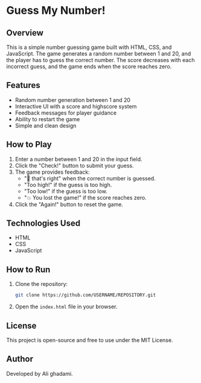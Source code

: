 # Guess My Number!

## Overview
This is a simple number guessing game built with HTML, CSS, and JavaScript. The game generates a random number between 1 and 20, and the player has to guess the correct number. The score decreases with each incorrect guess, and the game ends when the score reaches zero.

## Features
- Random number generation between 1 and 20
- Interactive UI with a score and highscore system
- Feedback messages for player guidance
- Ability to restart the game
- Simple and clean design

## How to Play
1. Enter a number between 1 and 20 in the input field.
2. Click the "Check!" button to submit your guess.
3. The game provides feedback:
   - "🎉 that's right" when the correct number is guessed.
   - "Too high!" if the guess is too high.
   - "Too low!" if the guess is too low.
   - "💥 You lost the game!" if the score reaches zero.
4. Click the "Again!" button to reset the game.

## Technologies Used
- HTML
- CSS
- JavaScript

## How to Run
1. Clone the repository:
   ```bash
   git clone https://github.com/USERNAME/REPOSITORY.git
   ```
2. Open the `index.html` file in your browser.

## License
This project is open-source and free to use under the MIT License.

## Author
Developed by Ali ghadami.

